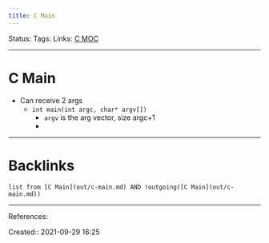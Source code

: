 ```yaml
---
title: C Main
---
```

Status: 
Tags: 
Links: [C MOC](out/c-moc.md)
___
# C Main
- Can receive 2 args
	- `int main(int argc, char* argv[])`
		- `argv` is the arg vector, size argc+1
		- 
___
# Backlinks
```dataview
list from [C Main](out/c-main.md) AND !outgoing([C Main](out/c-main.md))
```
___
References:

Created:: 2021-09-29 16:25

